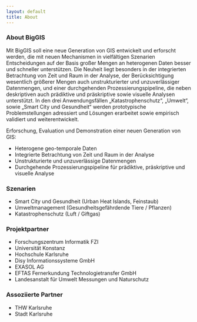 ```yaml
---
layout: default
title: About
---
```


### About BigGIS

Mit BigGIS soll eine neue Generation von GIS entwickelt und erforscht werden,
die mit neuen Mechanismen in vielfältigen Szenarien Entscheidungen auf der Basis
großer Mengen an heterogenen Daten besser und schneller unterstützen.
Die Neuheit liegt besonders in der integrierten Betrachtung von Zeit und Raum
in der Analyse, der Berücksichtigung wesentlich größerer Mengen auch unstrukturierter
und unzuverlässiger Datenmengen, und einer durchgehenden Prozessierungspipeline,
die neben deskriptiven auch prädiktive und präskriptive sowie visuelle Analysen
unterstützt. In den drei Anwendungsfällen „Katastrophenschutz“, „Umwelt“, sowie
„Smart City und Gesundheit“ werden prototypische Problemstellungen adressiert
und Lösungen erarbeitet sowie empirisch validiert und weiterentwickelt.

Erforschung, Evaluation und Demonstration einer neuen Generation von GIS:
 - Heterogene geo-temporale Daten
 - Integrierte Betrachtung von Zeit und Raum in der Analyse
 - Unstrukturierte und unzuverlässige Datenmengen
 - Durchgehende Prozessierungspipeline für prädiktive, präskriptive und visuelle Analyse

### Szenarien

 - Smart City und Gesundheit (Urban Heat Islands, Feinstaub)
 - Umweltmanagement (Gesundheitsgefährdende Tiere / Pflanzen)
 - Katastrophenschutz (Luft / Giftgas)

### Projektpartner

 - Forschungszentrum Informatik FZI
 - Universität Konstanz
 - Hochschule Karlsruhe
 - Disy Informationssysteme GmbH
 - EXASOL AG
 - EFTAS Fernerkundung Technologietransfer GmbH
 - Landesanstalt für Umwelt Messungen und Naturschutz

### Assoziierte Partner

 - THW Karlsruhe
 - Stadt Karlsruhe

